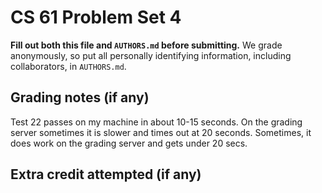 CS 61 Problem Set 4
===================

**Fill out both this file and `AUTHORS.md` before submitting.** We grade
anonymously, so put all personally identifying information, including
collaborators, in `AUTHORS.md`.

Grading notes (if any)
----------------------
Test 22 passes on my machine in about 10-15 seconds. On the grading server sometimes it is slower and times out at 20 seconds. Sometimes, it does work on the grading server and gets under 20 secs.




Extra credit attempted (if any)
-------------------------------
